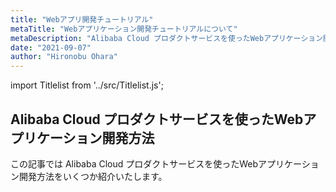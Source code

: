 ```yaml
---
title: "Webアプリ開発チュートリアル"
metaTitle: "Webアプリケーション開発チュートリアルについて"
metaDescription: "Alibaba Cloud プロダクトサービスを使ったWebアプリケーション開発方法を説明します"
date: "2021-09-07"
author: "Hironobu Ohara"
---
```


import Titlelist from '../src/Titlelist.js';


<!-- 
query MyQuery {
  allMarkdownRemark(
    filter: {fileAbsolutePath: {regex: "/WebApplication-tutorial/"}}
    sort: {fields: fileAbsolutePath, order: ASC}
  ) {
    nodes {
      frontmatter {
        title
        metaTitle
        metaDescription
        date(formatString: "yyyy/MM/DD")
        author       
      }
      fileAbsolutePath
    }
  }
}
-->


## Alibaba Cloud プロダクトサービスを使ったWebアプリケーション開発方法

この記事では Alibaba Cloud プロダクトサービスを使ったWebアプリケーション開発方法をいくつか紹介いたします。

<Titlelist 
    metaTitle="中国向けWebサイト構築方法"
    metaDescription="中国向けWebサイトのクラウド構築 香港リージョン編"
    url="https://sbcloud.github.io/help/WebApplication-tutorial/WEBAPPLICATION_001_china-web-hongkong-region"
    imageurl="https://raw.githubusercontent.com/sbcloud/help/master/content/usecase-web-application/Web_Application_images_26006613700753900/20210308133952.png"
    date="2021/03/18"
    author="sbc_yoshimura"
/>

